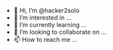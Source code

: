 - 👋 Hi, I’m @hacker2solo
- 👀 I’m interested in ...
- 🌱 I’m currently learning ...
- 💞️ I’m looking to collaborate on ...
- 📫 How to reach me ...

<!---
hacker2solo/hacker2solo is a ✨ special ✨ repository because its `README.md` (this file) appears on your GitHub profile.
You can click the Preview link to take a look at your changes.
--->
